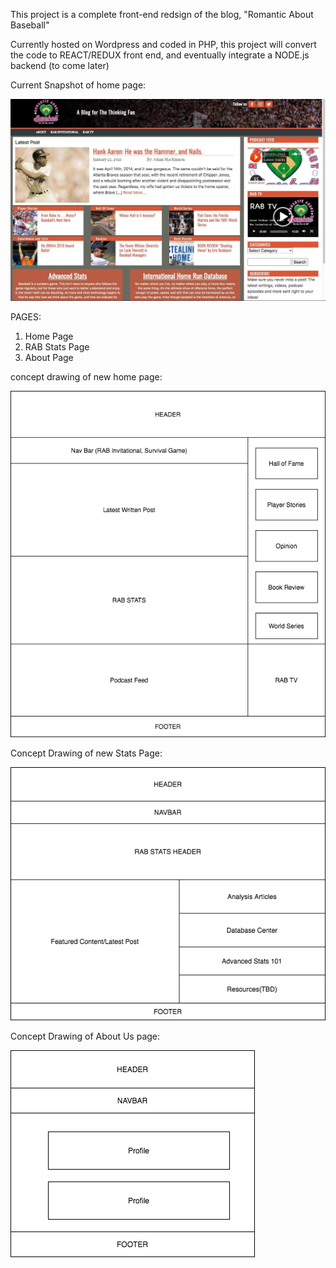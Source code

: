 This project is a complete front-end redsign of the blog, "Romantic About Baseball"

Currently hosted on Wordpress and coded in PHP, this project will convert the code to REACT/REDUX front end, and eventually integrate a NODE.js backend (to come later)

Current Snapshot of home page:

<img src="src/assets/images/oldhomepage.jpg" alt="">

PAGES:
1. Home Page
2. RAB Stats Page
3. About Page

concept drawing of new home page:

<img src="src/assets/images/newhomepage.png" alt="">

Concept Drawing of new Stats Page:

<img src="src/assets/images/newstatspage.png" alt="">

Concept Drawing of About Us page:

<img src="src/assets/images/aboutuspage.png" alt="">

